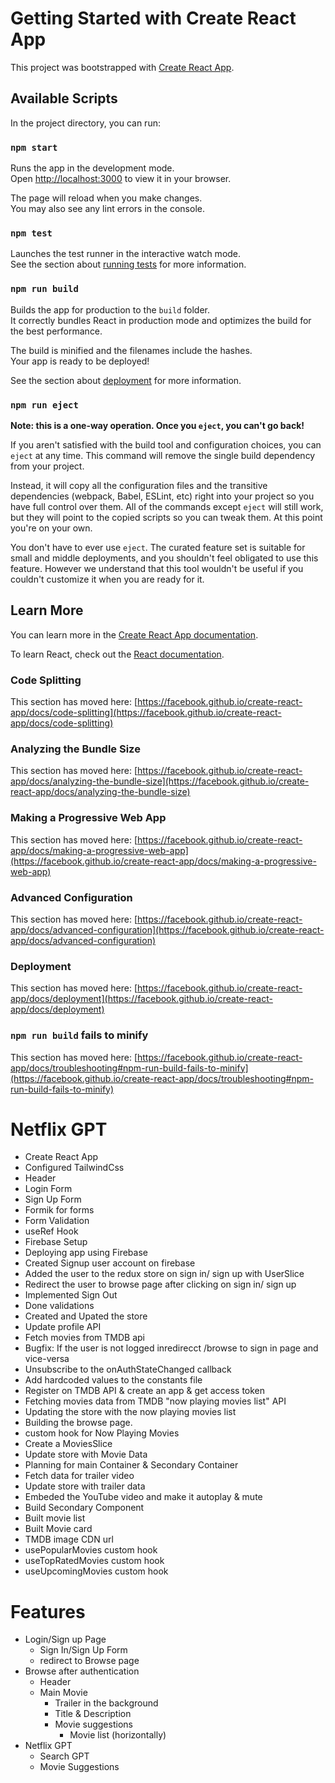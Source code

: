 # Getting Started with Create React App

This project was bootstrapped with [Create React App](https://github.com/facebook/create-react-app).

## Available Scripts

In the project directory, you can run:

### `npm start`

Runs the app in the development mode.\
Open [http://localhost:3000](http://localhost:3000) to view it in your browser.

The page will reload when you make changes.\
You may also see any lint errors in the console.

### `npm test`

Launches the test runner in the interactive watch mode.\
See the section about [running tests](https://facebook.github.io/create-react-app/docs/running-tests) for more information.

### `npm run build`

Builds the app for production to the `build` folder.\
It correctly bundles React in production mode and optimizes the build for the best performance.

The build is minified and the filenames include the hashes.\
Your app is ready to be deployed!

See the section about [deployment](https://facebook.github.io/create-react-app/docs/deployment) for more information.

### `npm run eject`

**Note: this is a one-way operation. Once you `eject`, you can't go back!**

If you aren't satisfied with the build tool and configuration choices, you can `eject` at any time. This command will remove the single build dependency from your project.

Instead, it will copy all the configuration files and the transitive dependencies (webpack, Babel, ESLint, etc) right into your project so you have full control over them. All of the commands except `eject` will still work, but they will point to the copied scripts so you can tweak them. At this point you're on your own.

You don't have to ever use `eject`. The curated feature set is suitable for small and middle deployments, and you shouldn't feel obligated to use this feature. However we understand that this tool wouldn't be useful if you couldn't customize it when you are ready for it.

## Learn More

You can learn more in the [Create React App documentation](https://facebook.github.io/create-react-app/docs/getting-started).

To learn React, check out the [React documentation](https://reactjs.org/).

### Code Splitting

This section has moved here: [https://facebook.github.io/create-react-app/docs/code-splitting](https://facebook.github.io/create-react-app/docs/code-splitting)

### Analyzing the Bundle Size

This section has moved here: [https://facebook.github.io/create-react-app/docs/analyzing-the-bundle-size](https://facebook.github.io/create-react-app/docs/analyzing-the-bundle-size)

### Making a Progressive Web App

This section has moved here: [https://facebook.github.io/create-react-app/docs/making-a-progressive-web-app](https://facebook.github.io/create-react-app/docs/making-a-progressive-web-app)

### Advanced Configuration

This section has moved here: [https://facebook.github.io/create-react-app/docs/advanced-configuration](https://facebook.github.io/create-react-app/docs/advanced-configuration)

### Deployment

This section has moved here: [https://facebook.github.io/create-react-app/docs/deployment](https://facebook.github.io/create-react-app/docs/deployment)

### `npm run build` fails to minify

This section has moved here: [https://facebook.github.io/create-react-app/docs/troubleshooting#npm-run-build-fails-to-minify](https://facebook.github.io/create-react-app/docs/troubleshooting#npm-run-build-fails-to-minify)


# Netflix GPT 
- Create React App
- Configured TailwindCss
- Header
- Login Form
- Sign Up Form
- Formik for forms
- Form Validation
- useRef Hook
- Firebase Setup
- Deploying app using Firebase
- Created Signup user account on firebase
- Added the user to the redux store on sign in/ sign up with UserSlice
- Redirect the user to browse page after clicking on sign in/ sign up
- Implemented Sign Out
- Done validations
- Created and Upated the store
- Update profile API
- Fetch movies from TMDB api 
- Bugfix: If the user is not logged inredirecct /browse to sign in page and vice-versa
- Unsubscribe to the onAuthStateChanged callback
- Add hardcoded values to the constants file
- Register on TMDB API & create an app & get access token
- Fetching movies data from TMDB "now playing movies list" API
- Updating the store with the now playing movies list
- Building the browse page.
- custom hook for Now Playing Movies
- Create a MoviesSlice
- Update store with Movie Data
- Planning for main Container & Secondary Container
- Fetch data for trailer video
- Update store with trailer data
- Embeded the YouTube video and make it autoplay & mute
- Build Secondary Component
- Built movie list
- Built Movie card
- TMDB image CDN url
- usePopularMovies custom hook
- useTopRatedMovies custom hook
- useUpcomingMovies custom hook



# Features 
- Login/Sign up Page
    - Sign In/Sign Up Form
    - redirect to Browse page
- Browse after authentication
    - Header
    - Main Movie
        - Trailer in the background
        - Title & Description
        - Movie suggestions
            - Movie list (horizontally)
- Netflix GPT
    - Search GPT
    - Movie Suggestions